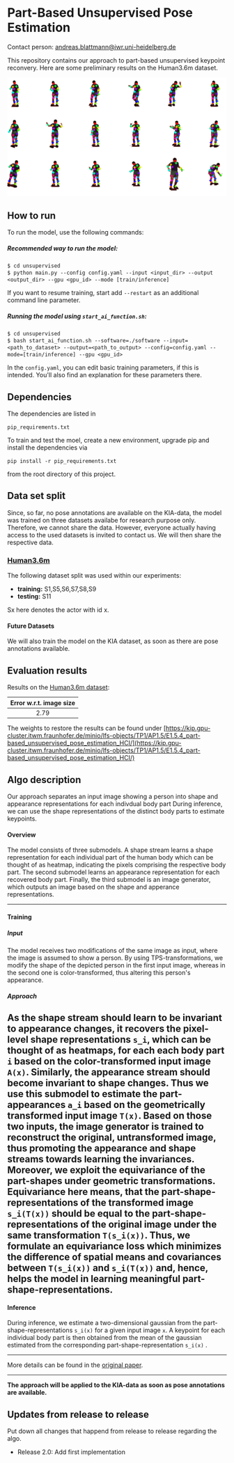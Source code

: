 # Part-Based Unsupervised Pose Estimation 

Contact person: andreas.blattmann@iwr.uni-heidelberg.de

This repository contains our approach to part-based unsupervised keypoint reconvery. 
Here are some preliminary results on the Human3.6m dataset.

![teaser_h36m](unsupervised/docs/teaser.png)


## How to run
To run the model, use the following commands:

##### Recommended way to run the model:

```
$ cd unsupervised
$ python main.py --config config.yaml --input <input_dir> --output <output_dir> --gpu <gpu_id> --mode [train/inference] 
```

If you want to resume training, start add `--restart` as an additional command line parameter.


##### Running the model using `start_ai_function.sh`:
```
$ cd unsupervised
$ bash start_ai_function.sh --software=./software --input=<path_to_dataset> --output=<path_to_output> --config=config.yaml --mode=[train/inference] --gpu <gpu_id>
```
In the `config.yaml`, you can edit basic training parameters, if this is intended. You'll also find an explanation for these parameters there.


## Dependencies

The dependencies are listed in
```
pip_requirements.txt
```

To train and test the moel, create a new environment, upgrade pip and install the dependencies via
```
pip install -r pip_requirements.txt
```
from the root directory of this project.

## Data set split

Since, so far, no pose annotations are available on the KIA-data, the model was trained on three datasets availabe for research purpose only. Therefore, we cannot share the data. However, everyone actually
having access to the used datasets is invited to contact us. We will then share the respective data.

### [Human3.6m](http://vision.imar.ro/human3.6m/description.php)

The following dataset split was used within our experiments:  
- **training:**  S1,S5,S6,S7,S8,S9 
- **testing:** S11

Sx here denotes the actor with id x.

#### Future Datasets

We will also train the model on the KIA dataset, as soon as there are pose annotations available.

## Evaluation results
Results on the [Human3.6m dataset](http://vision.imar.ro/human3.6m/description.php):

 | Error w.r.t. image size | 
| :--------:|
| 2.79 | 


The weights to restore the results can be found under [https://kip.gpu-cluster.itwm.fraunhofer.de/minio/lfs-objects/TP1/AP1.5/E1.5.4_part-based_unsupervised_pose_estimation_HCI/](https://kip.gpu-cluster.itwm.fraunhofer.de/minio/lfs-objects/TP1/AP1.5/E1.5.4_part-based_unsupervised_pose_estimation_HCI/)


## Algo description
Our approach separates an input image showing a person into shape and appearance representations for each indivdual body part During inference, we can use the shape representations of the distinct body parts to estimate keypoints.
#### Overview
The model consists of three submodels. A shape stream learns a shape representation for each individual part of the human body which can be thought of as heatmap, indicating the pixels comprising the respective body part. The second submodel learns an appearance representation for each recovered body part. Finally, the third submodel is an image generator, which outputs an image based on the shape and apperance representations.

--------------------

#### Training
##### Input
The model receives two modifications of the same image as input, where the image is assumed to show a person. By using TPS-transformations, we modify the shape of the depicted person in the first input image, whereas in the second one is color-transformed, 
thus altering this person's appearance.
##### Approach
As the shape stream should learn to be invariant to appearance changes, it recovers the pixel-level shape representations `s_i`, which can be thought of as heatmaps, for each each body part `i` based on the color-transformed input image `A(x)`. Similarly, the appearance stream should 
become invariant to shape changes. Thus we use this submodel to estimate the part-appearances `a_i` based on the geometrically transformed input image `T(x)`. Based on those two inputs, the image generator is trained to reconstruct the original, untransformed image, thus promoting the appearance and shape streams towards learning the invariances. 
Moreover, we exploit the equivariance of the part-shapes under geometric transformations. Equivariance here means, that the part-shape-representations of the transformed image `s_i(T(x))` should be equal to the part-shape-representations of the original image under the same transformation `T(s_i(x))`. 
Thus, we formulate an equivariance loss which minimizes the difference of spatial means and covariances between `T(s_i(x))` and `s_i(T(x))` and, hence, helps the model in learning meaningful part-shape-representations. 
----------------
#### Inference
During inference, we estimate a two-dimensional gaussian from the part-shape-representations `s_i(x)` for a given input image `x`. A keypoint for each individual body part is then obtained from the mean of the gaussian estimated from the corresponding part-shape-representation `s_i(x)` .


-----------------------------------------------------------

More details can be found in the [original paper](https://arxiv.org/pdf/1903.06946.pdf).

-------------------------------------------

**The approach will be applied to the KIA-data as soon as pose annotations are available.**


## Updates from release to release
Put down all changes that happend from release to release regarding the algo.
- Release 2.0: Add first implementation

